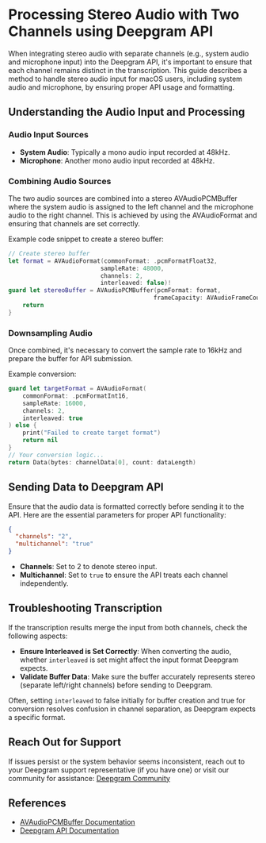 # Processing Stereo Audio with Two Channels using Deepgram API

When integrating stereo audio with separate channels (e.g., system audio and microphone input) into the Deepgram API, it's important to ensure that each channel remains distinct in the transcription. This guide describes a method to handle stereo audio input for macOS users, including system audio and microphone, by ensuring proper API usage and formatting.

## Understanding the Audio Input and Processing

### Audio Input Sources
- **System Audio**: Typically a mono audio input recorded at 48kHz.
- **Microphone**: Another mono audio input recorded at 48kHz.

### Combining Audio Sources
The two audio sources are combined into a stereo AVAudioPCMBuffer where the system audio is assigned to the left channel and the microphone audio to the right channel. This is achieved by using the AVAudioFormat and ensuring that channels are set correctly.

Example code snippet to create a stereo buffer:
```swift
// Create stereo buffer
let format = AVAudioFormat(commonFormat: .pcmFormatFloat32,
                          sampleRate: 48000,
                          channels: 2,
                          interleaved: false)!
guard let stereoBuffer = AVAudioPCMBuffer(pcmFormat: format,
                                         frameCapacity: AVAudioFrameCount(chunkSize)) else {
    return
}
```

### Downsampling Audio
Once combined, it's necessary to convert the sample rate to 16kHz and prepare the buffer for API submission.

Example conversion:
```swift
guard let targetFormat = AVAudioFormat(
    commonFormat: .pcmFormatInt16,
    sampleRate: 16000,
    channels: 2,
    interleaved: true
) else {
    print("Failed to create target format")
    return nil
}
// Your conversion logic...
return Data(bytes: channelData[0], count: dataLength)
```

## Sending Data to Deepgram API
Ensure that the audio data is formatted correctly before sending it to the API. Here are the essential parameters for proper API functionality:

```json
{
  "channels": "2",
  "multichannel": "true"
}
```
- **Channels**: Set to 2 to denote stereo input.
- **Multichannel**: Set to `true` to ensure the API treats each channel independently.

## Troubleshooting Transcription

If the transcription results merge the input from both channels, check the following aspects:
- **Ensure Interleaved is Set Correctly**: When converting the audio, whether `interleaved` is set might affect the input format Deepgram expects.
- **Validate Buffer Data**: Make sure the buffer accurately represents stereo (separate left/right channels) before sending to Deepgram.

Often, setting `interleaved` to false initially for buffer creation and true for conversion resolves confusion in channel separation, as Deepgram expects a specific format.

## Reach Out for Support

If issues persist or the system behavior seems inconsistent, reach out to your Deepgram support representative (if you have one) or visit our community for assistance: [Deepgram Community](https://discord.gg/deepgram)

## References
- [AVAudioPCMBuffer Documentation](https://developer.apple.com/documentation/avfaudio/avaudiopcmbuffer)
- [Deepgram API Documentation](https://developers.deepgram.com/docs/getting-started-with-live-streaming-audio)